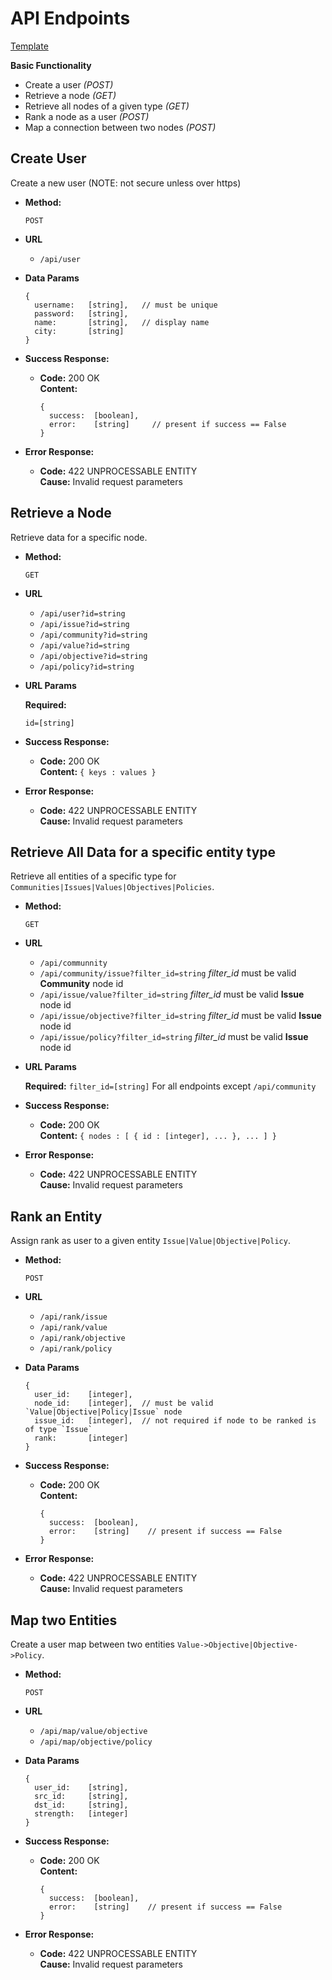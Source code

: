 # API Endpoints

[Template](https://gist.github.com/iros/3426278)


**Basic Functionality**

+ Create a user *(POST)*
+ Retrieve a node *(GET)*
+ Retrieve all nodes of a given type *(GET)*
+ Rank a node as a user *(POST)*
+ Map a connection between two nodes *(POST)*


**Create User**
----
  Create a new user (NOTE: not secure unless over https)

* **Method:**
  
  `POST`

* **URL**

  + `/api/user`

* **Data Params**

  ```
  {
    username:   [string],   // must be unique
    password:   [string],
    name:       [string],   // display name
    city:       [string]
  }
  ```
  
* **Success Response:**

  * **Code:** 200 OK <br />
    **Content:**

    ```
    {
      success:  [boolean],
      error:    [string]     // present if success == False
    }
    ```
 
* **Error Response:**

  * **Code:** 422 UNPROCESSABLE ENTITY <br />
    **Cause:** Invalid request parameters

**Retrieve a Node**
----
  Retrieve data for a specific node.

* **Method:**
  
  `GET`
  
* **URL**

  + `/api/user?id=string`
  + `/api/issue?id=string`
  + `/api/community?id=string`
  + `/api/value?id=string`
  + `/api/objective?id=string`
  + `/api/policy?id=string`
  
*  **URL Params**

   **Required:**
 
   `id=[string]`

* **Success Response:**

  * **Code:** 200 OK <br />
    **Content:** `{ keys : values }`
 
* **Error Response:**

  * **Code:** 422 UNPROCESSABLE ENTITY <br />
    **Cause:** Invalid request parameters


**Retrieve All Data for a specific entity type**
----
  Retrieve all entities of a specific type for `Communities|Issues|Values|Objectives|Policies`.
  
* **Method:**
  
  `GET`  
  
* **URL**

  + `/api/communnity`
  + `/api/community/issue?filter_id=string` *filter_id* must be valid **Community** node id
  + `/api/issue/value?filter_id=string` *filter_id* must be valid **Issue** node id
  + `/api/issue/objective?filter_id=string` *filter_id* must be valid **Issue** node id
  + `/api/issue/policy?filter_id=string` *filter_id* must be valid **Issue** node id

*  **URL Params**

   **Required:**
   `filter_id=[string]` For all endpoints except `/api/community`
  

* **Success Response:**

  * **Code:** 200 OK <br />
    **Content:** `{ nodes : [ { id : [integer], ... }, ... ] }`
 
* **Error Response:**

  * **Code:** 422 UNPROCESSABLE ENTITY <br />
    **Cause:** Invalid request parameters


**Rank an Entity**
----
  Assign rank as user to a given entity `Issue|Value|Objective|Policy`.

* **Method:**
  
  `POST`

* **URL**

  + `/api/rank/issue`
  + `/api/rank/value`
  + `/api/rank/objective`
  + `/api/rank/policy` 

* **Data Params**

  ```
  {
    user_id:    [integer],
    node_id:    [integer],  // must be valid `Value|Objective|Policy|Issue` node
    issue_id:   [integer],  // not required if node to be ranked is of type `Issue` 
    rank:       [integer]
  }
  ```
  
* **Success Response:**

  * **Code:** 200 OK <br />
    **Content:**
    
    ```
    {
      success:  [boolean],
      error:    [string]    // present if success == False
    }
    ```

* **Error Response:**

  * **Code:** 422 UNPROCESSABLE ENTITY <br />
    **Cause:** Invalid request parameters


**Map two Entities**
----
  Create a user map between two entities `Value->Objective|Objective->Policy`.

* **Method:**
  
  `POST`

* **URL**

  + `/api/map/value/objective`
  + `/api/map/objective/policy`

* **Data Params**

  ```
  {
    user_id:    [string],
    src_id:     [string],
    dst_id:     [string],
    strength:   [integer]
  }
  ```
  
* **Success Response:**

  * **Code:** 200 OK <br />
    **Content:**

    ```
    {
      success:  [boolean],
      error:    [string]    // present if success == False
    }
    ```
 
* **Error Response:**

  * **Code:** 422 UNPROCESSABLE ENTITY <br />
    **Cause:** Invalid request parameters



